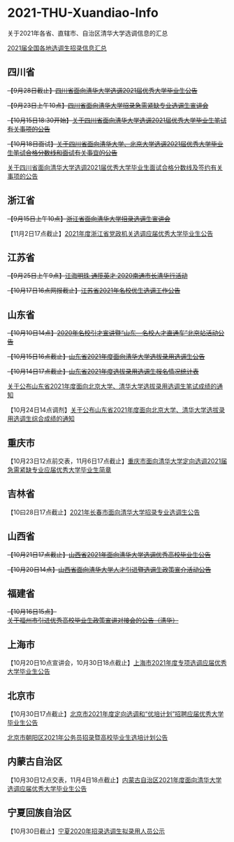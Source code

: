 # 2021-THU-Xuandiao-Info
关于2021年各省、直辖市、自治区清华大学选调信息的汇总

[2021届全国各地选调生招录信息汇总](http://career.cic.tsinghua.edu.cn/xsglxt/f/jyxt/anony/showZwxx?zpxxid=205396836)

## 四川省
~~【9月28日截止】[四川省面向清华大学选调2021届优秀大学毕业生公告](http://career.cic.tsinghua.edu.cn/xsglxt/f/jyxt/anony/showZwxx?zpxxid=200775230)~~

~~【9月23日上午10点】[四川省面向清华大学招录急需紧缺专业选调生宣讲会](https://mp.weixin.qq.com/s?__biz=MzUyMjc4NjA4Nw==&mid=2247502989&idx=1&sn=bcc10544deb0fe2a81c26816f5ebbc4b&chksm=f9c408c5ceb381d3e95bcc5b1930bf6558b9ba451a939d0f96d35f34a30b232a2354af8db2c3&scene=126&sessionid=1600689389&key=63a44cb9590dbb5c7a408822c1f74a0780e3e57bb042a99a46686ec13e9f26e3845f8a7cb9dd3bdec7f516d42b1832de1c0cb23bb968b901be5e791287afb33c8054438399c9097c055b9e41e8033bd33f5a886f9b32adbdc2ea45677c9b9018de63d08e978d9daf2df0cff64b14e4bcc6e4e49d4df08c039ace2c6734a789f2&ascene=1&uin=MTg4NzI4ODg4MQ%3D%3D&devicetype=Windows+10+x64&version=62090538&lang=zh_CN&exportkey=AWETm%2FZN2hJv0NT%2BuAWlw9Q%3D&pass_ticket=5HzI1xWo%2Ffg18hs4BPJIo6sH%2FmAR5rXLg1YqQvhJajvL%2BLk4pwP1MR82AkU6LvgR&wx_header=0)~~

~~【10月15日18:30开始】[关于四川省面向清华大学选调2021届优秀大学毕业生笔试有关事项的公告](http://career.cic.tsinghua.edu.cn/xsglxt/f/jyxt/anony/showZwxx?zpxxid=208713251)~~

~~【10月18日面试】[关于四川省面向清华大学、北京大学选调2021届优秀大学毕业生笔试合格分数线和面试有关事宜的公告](http://career.cic.tsinghua.edu.cn/xsglxt/f/jyxt/anony/showZwxx?zpxxid=211035170)~~

[关于四川省面向清华大学选调2021届优秀大学毕业生面试合格分数线及签约有关事项的公告](http://career.cic.tsinghua.edu.cn/xsglxt/f/jyxt/anony/showZwxx?zpxxid=212460953)

## 浙江省
~~【9月15日上午10点】[浙江省面向清华大学招录选调生宣讲会](http://career.cic.tsinghua.edu.cn/xsglxt/f/jyxt/anony/showZwxx?zpxxid=200736287)~~

【11月2日17点截止】[2021年度浙江省党政机关选调应届优秀大学毕业生公告](http://career.cic.tsinghua.edu.cn/xsglxt/f/jyxt/anony/showZwxx?zpxxid=205396829)

## 江苏省
~~【9月25日上午9点】[江海明珠 通揽英才 2020南通市长清华行活动](http://career.cic.tsinghua.edu.cn/xsglxt/f/jyxt/anony/showZwxx?zpxxid=203158228)~~

~~【10月17日16点网报截止】[江苏省2021年名校优生选调工作公告](http://career.cic.tsinghua.edu.cn/xsglxt/f/jyxt/anony/showZwxx?zpxxid=204305002)~~

## 山东省
~~【10月10日14点】[2020年名校引才宣讲暨“山东—名校人才直通车”北京站活动公告](http://career.cic.tsinghua.edu.cn/xsglxt/f/jyxt/anony/showZwxx?zpxxid=205396827)~~

~~【10月15日16点截止】[山东省2021年度面向清华大学选拔录用选调生公告](http://career.cic.tsinghua.edu.cn/xsglxt/f/jyxt/anony/showZwxx?zpxxid=206673240)~~

~~【10月14日17点截止】[山东省2021年度选拔录用选调生报名情况统计表](http://career.cic.tsinghua.edu.cn/xsglxt/f/jyxt/anony/showZwxx?zpxxid=208453664)~~

[关于公布山东省2021年度面向北京大学、清华大学选拔录用选调生笔试成绩的通知](http://career.cic.tsinghua.edu.cn/xsglxt/f/jyxt/anony/showZwxx?zpxxid=212070016)

【10月24日14点调剂】[关于公布山东省2021年度面向北京大学、清华大学选拔录用选调生综合成绩的通知](http://career.cic.tsinghua.edu.cn/xsglxt/f/jyxt/anony/showZwxx?zpxxid=213860505)

## 重庆市
【10月23日12点前交表，11月6日17点截止】[重庆市面向清华大学定向选调2021届急需紧缺专业应届优秀大学毕业生简章](http://career.cic.tsinghua.edu.cn/xsglxt/f/jyxt/anony/showZwxx?zpxxid=208713253)

## 吉林省
【10曰28日17点截止】[2021年长春市面向清华大学招录专业选调生公告](http://career.cic.tsinghua.edu.cn/xsglxt/f/jyxt/anony/showZwxx?zpxxid=209382129)

## 山西省
~~【10月21日17点截止】[山西省2021年面向清华大学选调优秀高校毕业生公告](http://career.cic.tsinghua.edu.cn/xsglxt/f/jyxt/anony/showZwxx?zpxxid=209885915)~~

~~【10月20日14点】[山西省面向清华大学人才引进暨选调生政策宣介活动公告](http://career.cic.tsinghua.edu.cn/xsglxt/f/jyxt/anony/showZwxx?zpxxid=211035171)~~

## 福建省
~~【10月16日15点】[关于福州市引进优秀高校毕业生政策宣讲对接会的公告（清华）](http://career.cic.tsinghua.edu.cn/xsglxt/f/jyxt/anony/showZwxx?zpxxid=209885919)~~

## 上海市
【10月20日10点宣讲会，10月30日18点截止】[上海市2021年度专项选调应届优秀大学毕业生公告](http://career.cic.tsinghua.edu.cn/xsglxt/f/jyxt/anony/showZwxx?zpxxid=210306084)

## 北京市
【10月30日17点截止】[北京市2021年度定向选调和“优培计划”招聘应届优秀大学毕业生公告](http://career.cic.tsinghua.edu.cn/xsglxt/f/jyxt/anony/showZwxx?zpxxid=211035174)

[北京市朝阳区2021年公务员招录暨高校毕业生选培计划公告](http://career.cic.tsinghua.edu.cn/xsglxt/f/jyxt/anony/showZwxx?zpxxid=213860521)

## 内蒙古自治区
【10月30日12点交表，11月4日18点截止】[内蒙古自治区2021年度面向清华大学选调应届优秀大学毕业生公告](http://career.cic.tsinghua.edu.cn/xsglxt/f/jyxt/anony/showZwxx?zpxxid=213860506)

## 宁夏回族自治区
【10月30日截止】[宁夏2020年招录选调生拟录用人员公示](http://career.cic.tsinghua.edu.cn/xsglxt/f/jyxt/anony/showZwxx?zpxxid=213860508)
